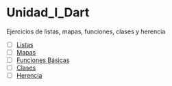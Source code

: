 # Unidad_I_Dart
Ejercicios de listas, mapas, funciones, clases y herencia

- [ ] [Listas](https://dartpad.dartlang.org/1c1a01d35bad9b47e645122547ad7794)
- [ ] [Mapas](https://dartpad.dartlang.org/a269a91e5143b85a819d75dc691a230b)
- [ ] [Funciones Básicas](https://dartpad.dartlang.org/f42727729dff719f1fdb0334917bee41)
- [ ] [Clases](https://dartpad.dartlang.org/36de762dd7927bbfda1c6bf3367aede1)
- [ ] [Herencia](https://dartpad.dartlang.org/ba4ce75158fcb0a58053a26e881c8b19)
